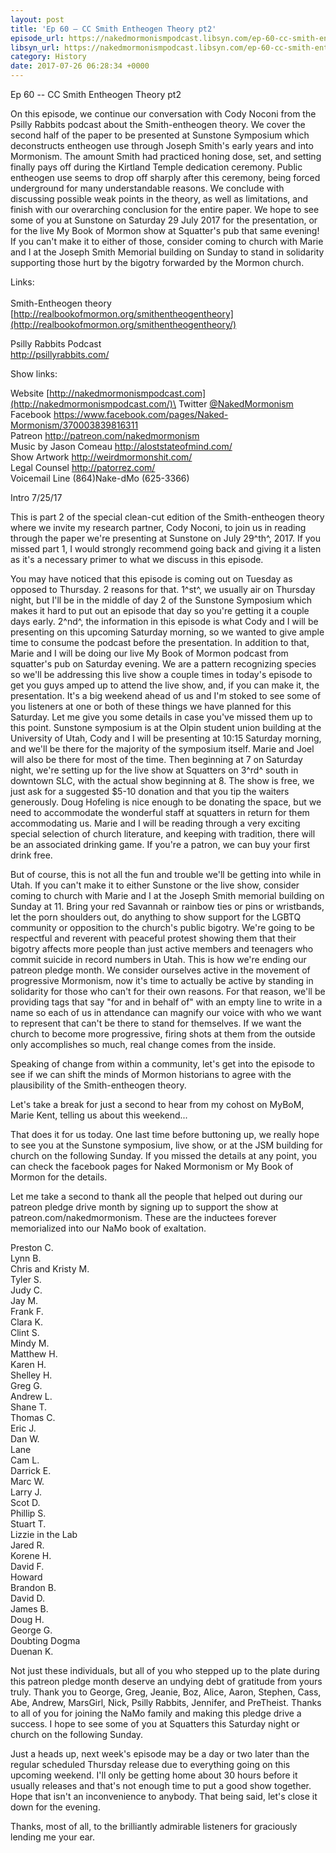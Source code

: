 ```yaml
---
layout: post
title: 'Ep 60 – CC Smith Entheogen Theory pt2'
episode_url: https://nakedmormonismpodcast.libsyn.com/ep-60-cc-smith-entheogen-theory-pt2
libsyn_url: https://nakedmormonismpodcast.libsyn.com/ep-60-cc-smith-entheogen-theory-pt2
category: History
date: 2017-07-26 06:28:34 +0000
---
```


Ep 60 -- CC Smith Entheogen Theory pt2

On this episode, we continue our conversation with Cody Noconi from the
Psilly Rabbits podcast about the Smith-entheogen theory. We cover the
second half of the paper to be presented at Sunstone Symposium which
deconstructs entheogen use through Joseph Smith's early years and into
Mormonism. The amount Smith had practiced honing dose, set, and setting
finally pays off during the Kirtland Temple dedication ceremony. Public
entheogen use seems to drop off sharply after this ceremony, being
forced underground for many understandable reasons. We conclude with
discussing possible weak points in the theory, as well as limitations,
and finish with our overarching conclusion for the entire paper. We hope
to see some of you at Sunstone on Saturday 29 July 2017 for the
presentation, or for the live My Book of Mormon show at Squatter's pub
that same evening! If you can't make it to either of those, consider
coming to church with Marie and I at the Joseph Smith Memorial building
on Sunday to stand in solidarity supporting those hurt by the bigotry
forwarded by the Mormon church.

Links:\
\
Smith-Entheogen theory\
[http://realbookofmormon.org/smithentheogentheory](http://realbookofmormon.org/smithentheogentheory/)

Psilly Rabbits Podcast\
<http://psillyrabbits.com/>

Show links:

Website [http://nakedmormonismpodcast.com](http://nakedmormonismpodcast.com/)\
Twitter [\@NakedMormonism](https://twitter.com/NakedMormonism)\
Facebook <https://www.facebook.com/pages/Naked-Mormonism/370003839816311>\
Patreon <http://patreon.com/nakedmormonism>\
Music by Jason Comeau <http://aloststateofmind.com/>\
Show Artwork <http://weirdmormonshit.com/>\
Legal Counsel <http://patorrez.com/>\
Voicemail Line (864)Nake-dMo (625-3366)

Intro 7/25/17

This is part 2 of the special clean-cut edition of the Smith-entheogen
theory where we invite my research partner, Cody Noconi, to join us in
reading through the paper we're presenting at Sunstone on July 29^th^,
2017. If you missed part 1, I would strongly recommend going back and
giving it a listen as it's a necessary primer to what we discuss in this
episode.

You may have noticed that this episode is coming out on Tuesday as
opposed to Thursday. 2 reasons for that. 1^st^, we usually air on
Thursday night, but I'll be in the middle of day 2 of the Sunstone
Symposium which makes it hard to put out an episode that day so you're
getting it a couple days early. 2^nd^, the information in this episode
is what Cody and I will be presenting on this upcoming Saturday morning,
so we wanted to give ample time to consume the podcast before the
presentation. In addition to that, Marie and I will be doing our live My
Book of Mormon podcast from squatter's pub on Saturday evening. We are a
pattern recognizing species so we'll be addressing this live show a
couple times in today's episode to get you guys amped up to attend the
live show, and, if you can make it, the presentation. It's a big weekend
ahead of us and I'm stoked to see some of you listeners at one or both
of these things we have planned for this Saturday. Let me give you some
details in case you've missed them up to this point. Sunstone symposium
is at the Olpin student union building at the University of Utah, Cody
and I will be presenting at 10:15 Saturday morning, and we'll be there
for the majority of the symposium itself. Marie and Joel will also be
there for most of the time. Then beginning at 7 on Saturday night, we're
setting up for the live show at Squatters on 3^rd^ south in downtown
SLC, with the actual show beginning at 8. The show is free, we just ask
for a suggested \$5-10 donation and that you tip the waiters generously.
Doug Hofeling is nice enough to be donating the space, but we need to
accommodate the wonderful staff at squatters in return for them
accommodating us. Marie and I will be reading through a very exciting
special selection of church literature, and keeping with tradition,
there will be an associated drinking game. If you're a patron, we can
buy your first drink free.

But of course, this is not all the fun and trouble we'll be getting into
while in Utah. If you can't make it to either Sunstone or the live show,
consider coming to church with Marie and I at the Joseph Smith memorial
building on Sunday at 11. Bring your red Savannah or rainbow ties or
pins or wristbands, let the porn shoulders out, do anything to show
support for the LGBTQ community or opposition to the church's public
bigotry. We're going to be respectful and reverent with peaceful protest
showing them that their bigotry affects more people than just active
members and teenagers who commit suicide in record numbers in Utah. This
is how we're ending our patreon pledge month. We consider ourselves
active in the movement of progressive Mormonism, now it's time to
actually be active by standing in solidarity for those who can't for
their own reasons. For that reason, we'll be providing tags that say
"for and in behalf of" with an empty line to write in a name so each of
us in attendance can magnify our voice with who we want to represent
that can't be there to stand for themselves. If we want the church to
become more progressive, firing shots at them from the outside only
accomplishes so much, real change comes from the inside.

Speaking of change from within a community, let's get into the episode
to see if we can shift the minds of Mormon historians to agree with the
plausibility of the Smith-entheogen theory.

Let's take a break for just a second to hear from my cohost on MyBoM,
Marie Kent, telling us about this weekend...

That does it for us today. One last time before buttoning up, we really
hope to see you at the Sunstone symposium, live show, or at the JSM
building for church on the following Sunday. If you missed the details
at any point, you can check the facebook pages for Naked Mormonism or My
Book of Mormon for the details.

Let me take a second to thank all the people that helped out during our
patreon pledge drive month by signing up to support the show at
patreon.com/nakedmormonism. These are the inductees forever memorialized
into our NaMo book of exaltation.

Preston C.\
Lynn B.\
Chris and Kristy M.\
Tyler S.\
Judy C.\
Jay M.\
Frank F.\
Clara K.\
Clint S.\
Mindy M.\
Matthew H.\
Karen H.\
Shelley H.\
Greg G.\
Andrew L.\
Shane T.\
Thomas C.\
Eric J.\
Dan W.\
Lane\
Cam L.\
Darrick E.\
Marc W.\
Larry J.\
Scot D.\
Phillip S.\
Stuart T.\
Lizzie in the Lab\
Jared R.\
Korene H.\
David F.\
Howard\
Brandon B.\
David D.\
James B.\
Doug H.\
George G.\
Doubting Dogma\
​Duenan K.

Not just these individuals, but all of you who stepped up to the plate
during this patreon pledge month deserve an undying debt of gratitude
from yours truly. Thank you to George, Greg, Jeanie, Boz, Alice, Aaron,
Stephen, Cass, Abe, Andrew, MarsGirl, Nick, Psilly Rabbits, Jennifer,
and PreTheist. Thanks to all of you for joining the NaMo family and
making this pledge drive a success. I hope to see some of you at
Squatters this Saturday night or church on the following Sunday.

Just a heads up, next week's episode may be a day or two later than the
regular scheduled Thursday release due to everything going on this
upcoming weekend. I'll only be getting home about 30 hours before it
usually releases and that's not enough time to put a good show together.
Hope that isn't an inconvenience to anybody. That being said, let's
close it down for the evening.

Thanks, most of all, to the brilliantly admirable listeners for
graciously lending me your ear.
